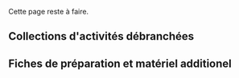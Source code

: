 
Cette page reste à faire.

## Collections d'activités débranchées

## Fiches de préparation et matériel additionel
